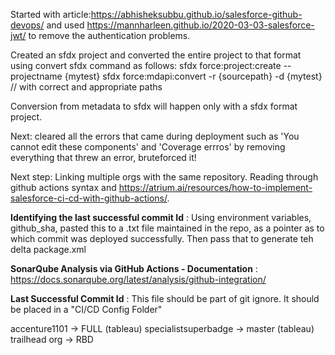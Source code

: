 Started with article:https://abhisheksubbu.github.io/salesforce-github-devops/ and used https://mannharleen.github.io/2020-03-03-salesforce-jwt/ 
to remove the authentication problems.

Created an sfdx project and converted the entire project to that format using convert sfdx command as follows: 
sfdx force:project:create --projectname {mytest}
sfdx force:mdapi:convert -r {sourcepath} -d {mytest} // with correct and appropriate paths 

Conversion from metadata to sfdx will happen only with a sfdx format project.

Next: cleared all the errors that came during deployment such as 'You cannot edit these components' and 'Coverage errros' by removing everything that threw an error, bruteforced it! 

Next step: Linking multiple orgs with the same repository. Reading through github actions syntax and https://atrium.ai/resources/how-to-implement-salesforce-ci-cd-with-github-actions/. 


**Identifying the last successful commit Id** :
Using environment variables, github_sha, pasted this to a .txt file maintained in the repo, as a pointer as to which commit was deployed successfully.
Then pass that to generate teh delta package.xml 


**SonarQube Analysis via GitHub Actions - Documentation** :
https://docs.sonarqube.org/latest/analysis/github-integration/

**Last Successful Commit Id** :
This file should be part of git ignore. It should be placed in a "CI/CD Config Folder"


accenture1101 -> FULL (tableau)
specialistsuperbadge -> master (tableau)
trailhead org -> RBD
